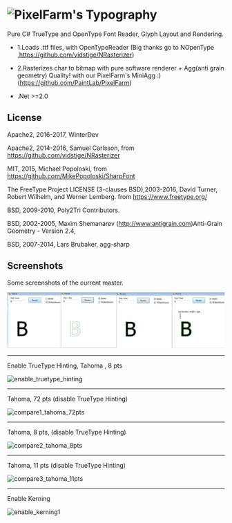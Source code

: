 ![PixelFarm's Typography](https://github.com/LayoutFarm/Typography/blob/master/screenshots/title.png)
===========

Pure C# TrueType and OpenType Font Reader, Glyph Layout and Rendering.

 * 1.Loads .ttf files, with OpenTypeReader (Big thanks go to NOpenType ,https://github.com/vidstige/NRasterizer)
 
 * 2.Rasterizes char to bitmap with pure software renderer + Agg(anti grain geometry) Quality! with 
      our PixelFarm's MiniAgg :) (https://github.com/PaintLab/PixelFarm)
	  
 * .Net >=2.0 

 
License
-----------

Apache2, 2016-2017, WinterDev

Apache2, 2014-2016, Samuel Carlsson, from https://github.com/vidstige/NRasterizer

MIT, 2015, Michael Popoloski, from https://github.com/MikePopoloski/SharpFont

The FreeType Project LICENSE (3-clauses BSD),2003-2016, David Turner, Robert Wilhelm, and Werner Lemberg. from https://www.freetype.org/

BSD, 2009-2010, Poly2Tri Contributors.

BSD, 2002-2005, Maxim Shemanarev (http://www.antigrain.com)Anti-Grain Geometry - Version 2.4,

BSD, 2007-2014, Lars Brubaker, agg-sharp

Screenshots
-----------
Some screenshots of the current master.

![Screenshot](screenshots/3.png "Screenshot 3") 

---

Enable TrueType Hinting, Tahoma , 8 pts

![enable_truetype_hinting](https://cloud.githubusercontent.com/assets/7447159/21425153/03d4f3c2-c87a-11e6-863e-eb2ba9bc0d61.png)

---
Tahoma, 72 pts (disable TrueType Hinting)

![compare1_tahoma_72pts](https://cloud.githubusercontent.com/assets/7447159/19414301/597e7b82-9372-11e6-81b8-5c8374a7400d.png)

---
Tahoma, 8 pts, (disable TrueType Hinting)

![compare2_tahoma_8pts](https://cloud.githubusercontent.com/assets/7447159/19414345/de616836-9373-11e6-87ac-64076a8d9f1c.png)

---
Tahoma, 11 pts (disable TrueType Hinting)

![compare3_tahoma_11pts](https://cloud.githubusercontent.com/assets/7447159/19414753/bec50254-9381-11e6-8ebb-07b23d84eb90.png)

---
Enable Kerning

![enable_kerning1](https://cloud.githubusercontent.com/assets/7447159/19415089/7d3ae864-938e-11e6-94b1-4817b327832a.png)

